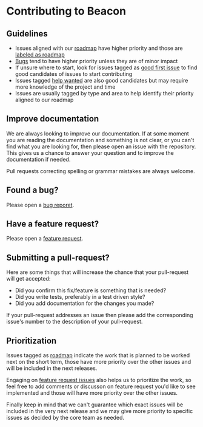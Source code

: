 # Contributing to Beacon

## Guidelines

* Issues aligned with our [roadmap](https://github.com/BeaconCMS/beacon_live_admin/blob/main/ROADMAP.md) have higher priority
  and those are [labeled as roadmap](https://github.com/BeaconCMS/beacon/labels/roadmap)
* [Bugs](https://github.com/BeaconCMS/beacon/labels/bug) tend to have higher priority unless they are of minor impact
* If unsure where to start, look for issues tagged as [good first issue](https://github.com/BeaconCMS/beacon/labels/good%20first%20issue) to find good candidates of issues to start contributing
* Issues tagged [help wanted](https://github.com/BeaconCMS/beacon/labels/help%20wanted) are also good candidates but may require more knowledge of the project and time
* Issues are usually tagged by type and area to help identify their priority aligned to our roadmap

## Improve documentation

We are always looking to improve our documentation. If at some moment you are
reading the documentation and something is not clear, or you can't find what you
are looking for, then please open an issue with the repository. This gives us a
chance to answer your question and to improve the documentation if needed.

Pull requests correcting spelling or grammar mistakes are always welcome.

## Found a bug?

Please open a [bug reporet](https://github.com/BeaconCMS/beacon/issues/new?template=bug_report.md&labes=bug).

## Have a feature request?

Please open a [feature request](https://github.com/BeaconCMS/beacon/issues/new?template=feature_request.md&labes=feature-request).

## Submitting a pull-request?

Here are some things that will increase the chance that your pull-request will
get accepted:
 - Did you confirm this fix/feature is something that is needed?
 - Did you write tests, preferably in a test driven style?
 - Did you add documentation for the changes you made?

If your pull-request addresses an issue then please add the corresponding
issue's number to the description of your pull-request.

## Prioritization

Issues tagged as [roadmap](https://github.com/BeaconCMS/beacon/labels/roadmap) indicate the work that is planned to be worked
next on the short term, those have more priority over the other issues and will be included in the next releases.

Engaging on [feature request issues](https://github.com/BeaconCMS/beacon/issues?q=is%3Aissue+is%3Aopen+label%3Afeature-request) also helps us to prioritize the work,
so feel free to add comments or discusson on feature request you'd like to see implemented and those will have more priority over the other issues.

Finally keep in mind that we can't guarantee which exact issues will be included in the very next release and we may give more
priority to specific issues as decided by the core team as needed.